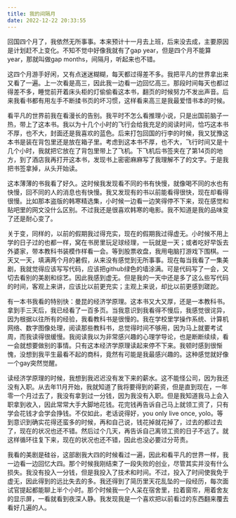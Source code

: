 ```yaml
---
title: 我的间隔月
date: 2022-12-22 20:33:55
---
```


回国四个月了，我依然无所事事。本来预计十一月去上班，后来没去成，主要原因是计划赶不上变化。不知不觉中好像我就有了gap year，但是四个月不能算year，那就叫做gap months，间隔月，听起来也不错。

这四个月游手好闲，又有点迷迷糊糊，每天都过得差不多。我把平凡的世界拿出来又看了一遍。上一次看是高三，因此我一边看一边回忆高三。那段时间每天也都过得差不多，睡觉前开着床头柜的灯偷偷看这本书，翻页的时候努力不发出声音。后来我看书都有用左手不断揉书页的坏习惯，这样看来高三是我最爱惜书本的时候。

看平凡的世界前我在看漫长的告别。我平时不怎么看推理小说，只是出国前脑子一热，带上了这本书。我以为十几个小时的飞行会给我充足的阅读时间，恰巧这本书不厚，也不大，封面还是我喜欢的蓝色。后来打包回国的行李的时候，我又犹豫这本书是装在背包里还是放在箱子里。考虑到这本书不厚，也不大，飞行时间又是十几个小时，我就把它放在了背包里带上了飞机。下飞机后书签夹在了第14页的地方，到了酒店我再打开这本书，发现书上密密麻麻写了我理解不了的文字。于是我把书签拿掉，从头开始读。

这本薄薄的书我看了好久。这时候我发现看不同的书有快慢，就像喝不同的水也有快慢，回不同的人的消息也有快慢。我又发现有的书以前能看得很快，现在却看得很慢。比如那本盗版的韩寒精选集，小时候一边看一边笑得停不下来，现在感觉和贴吧里的网文没什么区别。不过我还是很喜欢韩寒的电影。我不知道是我的品味变了还是耐心变了。

关于变，同样的，以前的假期我过得充实，现在的假期我过得虚无。小时候不用上学的日子过的也都一样，窝在书房里玩足球经理，一玩就是一天；或者吃好早饭去外婆家，带本教科书装模作样看一会。等到股票收盘，我用电脑打游戏下围棋。一天又一天，填满两个月的暑假，从来没有感觉到无所事事。现在每当我看了一集美剧，我就觉得应该写写代码，应该把github绿色的墙涂满。可是代码写了一会，又切去看别的美剧和综艺。因此我感到虚无。但是我的一天中还是多了这么些写代码的时间，客观上来讲，应该比以前更充实；主观上来说，却比以前更感到蹉跎。

有一本书我看的特别快：曼昆的经济学原理。这本书又大又厚，还是一本教科书。拿到手三天后，我已经看了一百多页。当我意识到我看得不慢后，我感觉很诧异，因为根据以往所有的经验，我看教科书是很慢的。我在学校里学操作系统、计算机网络、数字图像处理，阅读那些教科书，总觉得时间不够用，因为马上就要考试周，而我读得很缓慢。我阅读我以为非常感兴趣的心理学导论，也是断断续续，看一会就想要做别的事情。只有这本经济学原理读起来停不下来。我顿时感到很惭愧，没想到我平生最看不起的商科，竟然有可能是我最感兴趣的。这种感觉就好像一个gay突然觉醒。

读经济学原理的时候，我想到我迟迟没有发下来的薪水。这不能怪公司，因为我还没有入职。从去年11月开始，我就知道了我将要得到的薪资，但是直到现在，一年零一个月过去了，我没有拿到过一分钱，因为我没有入职。但是我知道我马上会入职拿到收入，因此常常大手大脚地花钱。花完钱再告诉自己马上就领工资了，只有学会花钱才会学会挣钱。不仅如此，老话说得好，you only live once, yolo。等到意识到确实花得还蛮多的时候，再和自己说，钱花掉就花掉了，过去的都过去了，现在的状况也还不错。然后过个几天，再告诉自己离领工资的日子不远了。就这样循环往复下来，现在的状况也还不错，因此也没必要过分苛责。

我看的美剧是硅谷，这部剧我大四的时候看过一遍，因此和看平凡的世界一样，我一边看一边回忆大四。那个时候我刚结束了一段失败的创业，尽管其实并没有什么损失。我没有投入一分钱，但是我投入了技术和时间。不过，投入了时间使我免于虚无，因此得到的远比失去的多。我还得到了简历里天花乱坠的一段经历，每次面试官提起都能聊上半个小时。那个时候我一个人呆在宿舍里，拉着窗帘，用着舍友的显示屏，一看就看到夜深人静。我发现我是一个喜欢把以前看过的东西翻来覆去看好几遍的人。





